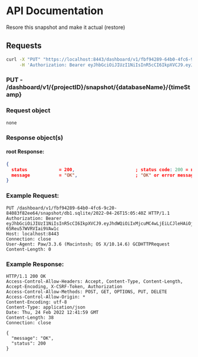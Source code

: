 # API Documentation

Resore this snapshot and make it actual (restore)

## Requests

```sh
curl -X "PUT" "https://localhost:8443/dashboard/v1/fbf94289-64b0-4fc6-9c20-84083f82ee64/snapshot/db1.sqlite/2022-04-26T15:05:40Z" \
     -H 'Authorization: Bearer eyJhbGciOiJIUzI1NiIsInR5cCI6IkpXVCJ9.eyJhdWQiOiIxMjcuMC4wLjEiLCJleHAiOjE2NTExNjA3MDksImp0aSI6IjEiLCJpYXQiOjE2NTExMzA3MDksImlzcyI6IlNRTGl0ZSBDbG91ZCBXZWIgU2VydmVyIiwibmJmIjoxNjUxMTMwNzA5LCJzdWIiOiJzcWxpdGVjbG91ZC5pbyJ9.W7HGTl0uKcDLcdsM0wM6Jw-65Reu57WVRVIai9VAw1c'
```

### **PUT** - /dashboard/v1/{projectID}/snapshot/{databaseName}/{timeStamp}

### Request object

```
none
```

### Response object(s)

#### root Response:

```json
{
  status            = 200,                       ; status code: 200 = no error, error otherwise
  message           = "OK",                      ; "OK" or error message
}
```

### Example Request:

```http
PUT /dashboard/v1/fbf94289-64b0-4fc6-9c20-84083f82ee64/snapshot/db1.sqlite/2022-04-26T15:05:40Z HTTP/1.1
Authorization: Bearer eyJhbGciOiJIUzI1NiIsInR5cCI6IkpXVCJ9.eyJhdWQiOiIxMjcuMC4wLjEiLCJleHAiOjE2NTExNjA3MDksImp0aSI6IjEiLCJpYXQiOjE2NTExMzA3MDksImlzcyI6IlNRTGl0ZSBDbG91ZCBXZWIgU2VydmVyIiwibmJmIjoxNjUxMTMwNzA5LCJzdWIiOiJzcWxpdGVjbG91ZC5pbyJ9.W7HGTl0uKcDLcdsM0wM6Jw-65Reu57WVRVIai9VAw1c
Host: localhost:8443
Connection: close
User-Agent: Paw/3.3.6 (Macintosh; OS X/10.14.6) GCDHTTPRequest
Content-Length: 0
```

### Example Response:

```http
HTTP/1.1 200 OK
Access-Control-Allow-Headers: Accept, Content-Type, Content-Length, Accept-Encoding, X-CSRF-Token, Authorization
Access-Control-Allow-Methods: POST, GET, OPTIONS, PUT, DELETE
Access-Control-Allow-Origin: *
Content-Encoding: utf-8
Content-Type: application/json
Date: Thu, 24 Feb 2022 12:41:59 GMT
Content-Length: 38
Connection: close

{
  "message": "OK",
  "status": 200
}
```